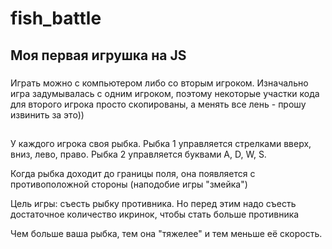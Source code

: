 # fish_battle
## Моя первая игрушка на JS
###
Играть можно с компьютером либо со вторым игроком.
Изначально игра задумывалась с одним игроком, поэтому некоторые участки кода для второго игрока просто скопированы, а менять все лень - прошу извинить за это))

## 
У каждого игрока своя рыбка.
Рыбка 1 управляется стрелками вверх, вниз, лево, право.
Рыбка 2 управляется буквами A, D, W, S.

Когда рыбка доходит до границы поля, она появляется с противоположной стороны
(наподобие игры "змейка")

Цель игры: съесть рыбку противника. Но перед этим надо 
съесть достаточное количество икринок, чтобы стать больше противника

Чем больше ваша рыбка, тем она "тяжелее" и тем меньше её скорость.
##
